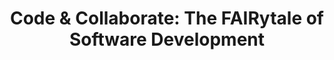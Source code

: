 ---
layout: event-external
title: "Code & Collaborate: The FAIRytale of Software Development"
external: "https://www.cecam.org/workshop-details/code-collaborate-the-fairytale-of-software-development-1447"
description: | 
    Calling all learners! Join us for our #BioNT workshop on software best practices. This three-day workshop will cover collaborative software development, version control, code review, robust software testing, and much more. Register by January 20th.
date_start: 2025-02-04
date_end: 2025-02-06
contributions:
  organisers:
    - teresa-m
  funding:
    - biont
location:
  name: Online
---
